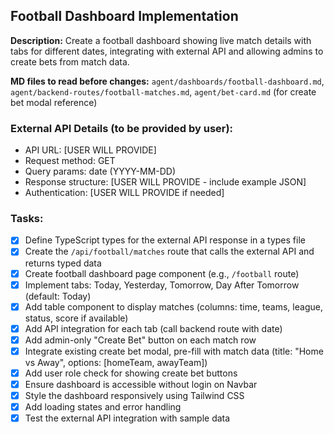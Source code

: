 ## Football Dashboard Implementation

**Description:** Create a football dashboard showing live match details with tabs for different dates, integrating with external API and allowing admins to create bets from match data.

**MD files to read before changes:** `agent/dashboards/football-dashboard.md`, `agent/backend-routes/football-matches.md`, `agent/bet-card.md` (for create bet modal reference)

### External API Details (to be provided by user):

- API URL: [USER WILL PROVIDE]
- Request method: GET
- Query params: date (YYYY-MM-DD)
- Response structure: [USER WILL PROVIDE - include example JSON]
- Authentication: [USER WILL PROVIDE if needed]

### Tasks:

- [x] Define TypeScript types for the external API response in a types file
- [x] Create the `/api/football/matches` route that calls the external API and returns typed data
- [x] Create football dashboard page component (e.g., `/football` route)
- [x] Implement tabs: Today, Yesterday, Tomorrow, Day After Tomorrow (default: Today)
- [x] Add table component to display matches (columns: time, teams, league, status, score if available)
- [x] Add API integration for each tab (call backend route with date)
- [x] Add admin-only "Create Bet" button on each match row
- [x] Integrate existing create bet modal, pre-fill with match data (title: "Home vs Away", options: [homeTeam, awayTeam])
- [x] Add user role check for showing create bet buttons
- [x] Ensure dashboard is accessible without login on Navbar
- [x] Style the dashboard responsively using Tailwind CSS
- [x] Add loading states and error handling
- [x] Test the external API integration with sample data
